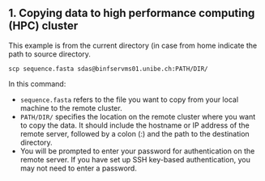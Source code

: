## 1. Copying data to high performance computing (HPC) cluster

This example is from the current directory (in case from home indicate the path to source directory.
```
scp sequence.fasta sdas@binfservms01.unibe.ch:PATH/DIR/
```
In this command:

* ```sequence.fasta``` refers to the file you want to copy from your local machine to the remote cluster.
* ```PATH/DIR/``` specifies the location on the remote cluster where you want to copy the data. It should include the hostname or IP address of the remote server, followed by a colon (:) and the path to the destination directory.
* You will be prompted to enter your password for authentication on the remote server. If you have set up SSH key-based authentication, you may not need to enter a password.
